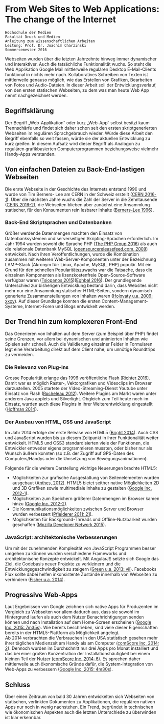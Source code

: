 # From Web Sites to Web Applications: The change of the Internet

```
Hochschule der Medien
Fakultät Druck und Medien
Anleitung zum wissenschaftlichen Arbeiten
Leitung: Prof. Dr. Joachim Charzinski
Sommersemester 2016
```

Webseiten wurden über die letzten Jahrzehnte hinweg immer dynamischer und interaktiver. Auch die tatsächliche Funktionalität wuchs. So steht die Web Applikation Google Mail mittlerweile regulären Desktop E-Mail-Clients funktional in nichts mehr nach. Kollaboratives Schreiben von Texten ist mittlerweile genauso möglich, wie das Erstellen von Grafiken, Bearbeiten von Fotos und Audio-Dateien. In dieser Arbeit soll der Entwicklungsverlauf, von den ersten statischen Webseiten, zu dem was man heute Web App nennt nachgezeichnet werden.

## Begriffsklärung
Der Begriff „Web-Applikation“ oder kurz „Web-App“ selbst besitzt kaum Trennschärfe und findet sich daher schon seit den ersten skriptgenerierten Webseiten im regulären Sprachgebrauch wieder. Würde diese Arbeit den Begriff ebenfalls so weit fassen, würde sie der aktuellen Entwicklung zu kurz greifen. In diesem Aufsatz wird dieser Begriff als Analogon zu regulären grafikbasierten Computerprogrammen beziehungsweise vielmehr Handy-Apps verstanden.

## Von einfachen Dateien zu Back-End-lastigen Webseiten
Die erste Webseite in der Geschichte des Internets entstand 1990 und wurde von Tim Berners- Lee am CERN in der Schweiz erstellt ([CERN 2016-1](http://home.cern/topics/birth-web)). Über die nächsten Jahre wuchs die Zahl der Server in die Zehntausende ([CERN 2016-2](http://timeline.web.cern.ch/timelines/The-birth-of-the-World-Wide-Web/overlay#1993-04-29%2023:00:00)), die Webseiten blieben aber zunächst eine Ansammlung statischer, für den Konsumenten rein lesbarer Inhalte ([Berners-Lee 1996](https://www.w3.org/People/Berners-Lee/1996/ppf.html)).

### Back-End Skriptsprachen und Datenbanken
Größer werdende Datenmengen machten den Einsatz von Datenbanksystemen und serverseitigen Skripting-Sprachen erforderlich. Im Jahr 1994 wurden sowohl die Sprache PHP ([The PHP Group 2016](http://php.net/manual/en/history.php.php)) als auch die relationale Datenbank MySQL ([opensourcereleasefeed.com, 2009](https://web.archive.org/web/20090313160628/http://www.opensourcereleasefeed.com/interview/show/five-questions-with-michael-widenius-founder-and-original-developer-of-mysql)) entwickelt. Nach ihren Veröffentlichungen, wurde die Kombination zusammen mit weiteren Web-Server-Komponenten unter der Bezeichnung LAMP-Stack (Akronym für: Linux, Apache, MySQL, PHP) populär. Mit ein Grund für den schnellen Popularitätszuwachs war die Tatsache, dass die einzelnen Komponenten als lizenzkostenfreie Open-Source-Software verfügbar waren ([Tsiopanos 2015](https://www.annatech.com/blog/editorials/a-short-unofficial-history-of-the-lamp-stack.html))([Eghbal 2016](https://medium.com/@nayafia/we-re-in-a-brave-new-post-open-source-world-56ef46d152a3#.50om8gol3)).
Der grundlegende Unterschied zur bisherigen Entwicklung bestand darin, dass Websites nicht mehr nur eine Ansammlung statischer HTML-Seiten, sondern dynamisch generierte Zusammenstellungen von Inhalten waren ([Holovaty u.a. 2009: xxxv](https://books.google.de/books?id=Gpr7J7-FFmwC&lpg=PR2&ots=_vXIjoNIRC&dq=Holovaty%2C%20Adrian%2FKaplan-Moss%2C%20Jacob%202009%3A%20The%20Definitive%20Guide%20to%20Django%3A%20Web%20Development%20Done%20Right.%20New%20York%3A%20Springer-Verlag&pg=PR35#v=onepage&q=Holovaty,%20Adrian/Kaplan-Moss,%20Jacob%202009:%20The%20Definitive%20Guide%20to%20Django:%20Web%20Development%20Done%20Right.%20New%20York:%20Springer-Verlag&f=false)).
Auf dieser Grundlage konnten die ersten Content-Management-Systeme, Internet-Foren und Blogs entwickelt werden.

## Der Trend hin zum komplexeren Front-End
Das Generieren von Inhalten auf dem Server (zum Beispiel über PHP) findet seine Grenzen, vor allem bei dynamischen und animierten Inhalten wie Spielen sehr schnell. Auch die Validierung einzelner Felder in Formularen legt eine Verarbeitung direkt auf dem Client nahe, um unnötige Roundtrips zu vermeiden.

### Die Relevanz von Plug-ins
Grosse Popularität erlange das 1996 veröffentliche Flash ([Richter 2016](https://www.statista.com/chart/3796/websites-using-flash/)). Damit war es möglich Raster-, Vektorgrafiken und Videoclips im Browser darzustellen. 2005 startete der Video-Streaming-Dienst Youtube unter Einsatz von Flash ([Rocheleau 2012](https://speckyboy.com/a-history-lesson-on-the-rise-and-fall-of-adobe-flash/)). Weitere Plugins am Markt waren unter anderem Java applets und Silverlight. Obgleich zum Teil heute noch im Einsatz, wurden auch diese Plugins in ihrer Weiterentwicklung eingestellt ([Hoffman 2014](http://www.howtogeek.com/179213/why-browser-plug-ins-are-going-away-and-whats-replacing-them/)).

### Der Ausbau von HTML, CSS und JavaScript
Im Jahr 2014 erfolge der erste Release von HTML5 ([Bright 2014](http://arstechnica.com/information-technology/2014/10/html5-specification-finalized-squabbling-over-who-writes-the-specs-continues/)). Auch CSS und JavaScript wurden bis zu diesem Zeitpunkt in ihrer Funktionalität weiter entwickelt. HTML5 und CSS3 standardisierten viele der Funktionen, die Entwickler entweder eigens programmieren mussten, oder bisher nur als Wunsch äußern konnten (so z.B. der Zugriff auf GPS-Daten des Computers/Handys oder die Umsetzung von Bewegungsanimationen).

Folgende für die weitere Darstellung wichtige Neuerungen brachte HTML5:
- Möglichkeiten zur grafische Ausgestaltung von Seitenelementen wurden ausgebaut ([Anthes, 2012](http://cacm.acm.org/magazines/2012/7/151236-html5-leads-a-web-revolution/fulltext)). HTML5 bietet seither native Möglichkeiten 2D und 3D Grafiken sowie multimediale Inhalte zu gestalten ([Google Inc. 2012-1](https://www.html5rocks.com/en/features/graphics)).
- Möglichkeiten zum Speichern größerer Datenmengen im Browser kamen hinzu ([Google Inc. 2012-2](https://www.html5rocks.com/en/features/storage)).
- Die Kommunikationsmöglichkeiten zwischen Server und Browser wurden verbessert ([Pfleiderer 2011: 21](http://blog.roothausen.de/uploads/documents/sven_pfleiderer-scale_the_realtime_web.pdf)).
- Möglichkeiten für Background-Threads und Offline-Nutzbarkeit wurden geschaffen ([Mozilla Developer Network 2015](https://developer.mozilla.org/en-US/docs/Web/API/Web_Workers_API)).

### JavaScript: architektonische Verbesserungen
Um mit der zunehmenden Komplexität von JavaScript Programmen besser umgehen zu können wurden verschiedene Frameworks und architektonische Konzepte entwickelt. Mit AngularJS setzte sich Google das Ziel, die Codebasis neuer Projekte zu verkleinern und die Entwicklungsgeschwindigkeit zu steigern ([Green u.a. 2013: vii](https://books.google.de/books?id=eNExy_X1YYcC&lpg=PR2&ots=wz6dH1LaU4&dq=AngularJS.%20Sebastopol%3A%20O%20%CC%81Reilly%20Media%2C%20Inc.&pg=PR7#v=onepage&q=AngularJS.%20Sebastopol:%20O%20%CC%81Reilly%20Media,%20Inc.&f=false)). Facebooks Flux sollte dabei helfen inkonsistente Zustände innerhalb von Webseiten zu verhindern ([Fisher u.a. 2014](https://facebook.github.io/react/blog/2014/05/06/flux.html)).

## Progressive Web-Apps
Laut Ergebnissen von Google zeichnen sich native Apps für Produzenten im Vergleich zu Webseiten vor allem dadurch aus, dass sie sowohl im Hintergrund laufen als auch dem Nutzer Benachrichtigungen senden können und nach Installation auf dem Home-Screen erscheinen ([Google Inc. 2015: 7m35s](https://www.youtube.com/watch?v=MyQ8mtR9WxI&feature=youtu.be)). Wie bereits beschrieben, sind viele dieser Eigenschaften bereits in der HTML5-Plattform als Möglichkeit angelegt.  
Ab 2014 verbrachten die Verbrauchen in den USA statistisch gesehen mehr ihrer täglichen Medienzeit am Handy als am Computer ([comScore Inc. 2014: 2](https://www.comscore.com/Insights/Presentations-and-Whitepapers/2014/The-US-Mobile-App-Report)). Dennoch wurden im Durchschnitt nur drei Apps pro Monat installiert und das bei einer großen Konzentration der Installationshäufigkeit bei einem kleinen Teil der Nutzer ([comScore Inc. 2014: 6](https://www.comscore.com/Insights/Presentations-and-Whitepapers/2014/The-US-Mobile-App-Report)). Es sprechen daher mittlerweile auch ökonomische Gründe dafür, die System-Integration von Web-Apps zu verbessern ([Google Inc. 2015: 4m30s](https://www.youtube.com/watch?v=MyQ8mtR9WxI&feature=youtu.be)).

## Schluss
Über einen Zeitraum von bald 30 Jahren entwickelten sich Webseiten von statischen, verlinkten Dokumenten zu Applikationen, die regulären nativen Apps nur noch in wenig nachstehen. Ein Trend, begründet in technischen wie ökonomischen Aspekten auch die letzten Unterschiede zu überwinden ist klar erkennbar.
